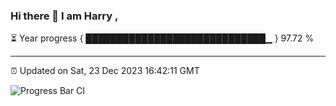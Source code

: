 ### Hi there 👋 I am Harry , 

⏳ Year progress { █████████████████████████████▁ } 97.72 %

---

⏰ Updated on Sat, 23 Dec 2023 16:42:11 GMT

![Progress Bar CI](https://github.com/duykhang68/duykhang68/workflows/Progress%20Bar%20CI/badge.svg)
